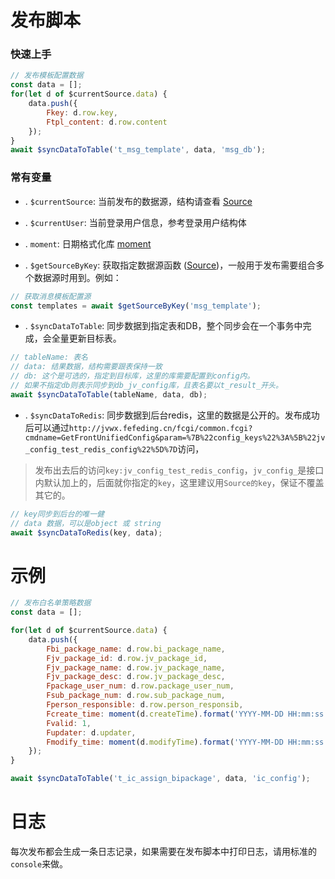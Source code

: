 
# 发布脚本

### 快速上手
```js
// 发布模板配置数据
const data = [];
for(let d of $currentSource.data) {
	data.push({
		Fkey: d.row.key,
		Ftpl_content: d.row.content
	});
}
await $syncDataToTable('t_msg_template', data, 'msg_db');
```


### 常有变量

* . `$currentSource`: 当前发布的数据源，结构请查看 [Source](../app/model/sourceData.ts)

* . `$currentUser`: 当前登录用户信息，参考登录用户结构体

* . `moment`: 日期格式化库 [moment](http://momentjs.cn/docs/)

* . `$getSourceByKey`: 获取指定数据源函数 ([Source](../app/model/sourceData.ts))，一般用于发布需要组合多个数据源时用到。例如：
```js
// 获取消息模板配置源
const templates = await $getSourceByKey('msg_template');
```

* . `$syncDataToTable`: 同步数据到指定表和DB，整个同步会在一个事务中完成，会全量更新目标表。
```js
// tableName: 表名
// data: 结果数据，结构需要跟表保持一致
// db: 这个是可选的，指定到目标库，这里的库需要配置到config内。
// 如果不指定db则表示同步到db_jv_config库，且表名要以t_result_开头。
await $syncDataToTable(tableName, data, db);
```

* . `$syncDataToRedis`: 同步数据到后台redis，这里的数据是公开的。发布成功后可以通过`http://jvwx.fefeding.cn/fcgi/common.fcgi?cmdname=GetFrontUnifiedConfig&param=%7B%22config_keys%22%3A%5B%22jv_config_test_redis_config%22%5D%7D`访问，
> 发布出去后的访问`key:jv_config_test_redis_config`，`jv_config_`是接口内默认加上的，后面就你指定的`key`，这里建议用`Source的key`，保证不覆盖其它的。
```js
// key同步到后台的唯一健
// data 数据，可以是object 或 string
await $syncDataToRedis(key, data);
```

# 示例
```js
// 发布白名单策略数据
const data = [];

for(let d of $currentSource.data) {
	data.push({
		Fbi_package_name: d.row.bi_package_name,
		Fjv_package_id: d.row.jv_package_id,
		Fjv_package_name: d.row.jv_package_name,
		Fjv_package_desc: d.row.jv_package_desc,
		Fpackage_user_num: d.row.package_user_num,
		Fsub_package_num: d.row.sub_package_num,
		Fperson_responsible: d.row.person_responsib,
		Fcreate_time: moment(d.createTime).format('YYYY-MM-DD HH:mm:ss'),
  		Fvalid: 1,
  		Fupdater: d.updater,
  		Fmodify_time: moment(d.modifyTime).format('YYYY-MM-DD HH:mm:ss')
	});
}

await $syncDataToTable('t_ic_assign_bipackage', data, 'ic_config');
```

# 日志

每次发布都会生成一条日志记录，如果需要在发布脚本中打印日志，请用标准的`console`来做。
